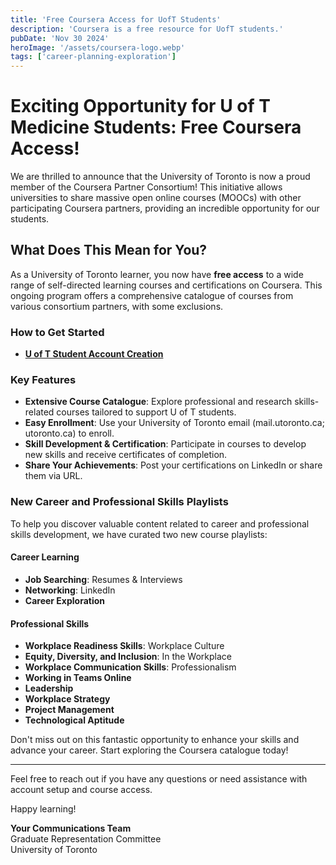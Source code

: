 ```yaml
---
title: 'Free Coursera Access for UofT Students'
description: 'Coursera is a free resource for UofT students.'
pubDate: 'Nov 30 2024'
heroImage: '/assets/coursera-logo.webp'
tags: ['career-planning-exploration']
---
```


# Exciting Opportunity for U of T Medicine Students: Free Coursera Access!

We are thrilled to announce that the University of Toronto is now a proud member of the Coursera Partner Consortium! This initiative allows universities to share massive open online courses (MOOCs) with other participating Coursera partners, providing an incredible opportunity for our students.

## What Does This Mean for You?

As a University of Toronto learner, you now have **free access** to a wide range of self-directed learning courses and certifications on Coursera. This ongoing program offers a comprehensive catalogue of courses from various consortium partners, with some exclusions.

### How to Get Started

- [**U of T Student Account Creation**](https://www.coursera.org/programs/coursera-for-university-of-toronto-ql0lg?authMode=signup&collectionId=AQ888&currentTab=CATALOG)

### Key Features

- **Extensive Course Catalogue**: Explore professional and research skills-related courses tailored to support U of T students.
- **Easy Enrollment**: Use your University of Toronto email (mail.utoronto.ca; utoronto.ca) to enroll.
- **Skill Development & Certification**: Participate in courses to develop new skills and receive certificates of completion.
- **Share Your Achievements**: Post your certifications on LinkedIn or share them via URL.

### New Career and Professional Skills Playlists

To help you discover valuable content related to career and professional skills development, we have curated two new course playlists:

#### Career Learning

- **Job Searching**: Resumes & Interviews
- **Networking**: LinkedIn
- **Career Exploration**

#### Professional Skills

- **Workplace Readiness Skills**: Workplace Culture
- **Equity, Diversity, and Inclusion**: In the Workplace
- **Workplace Communication Skills**: Professionalism
- **Working in Teams Online**
- **Leadership**
- **Workplace Strategy**
- **Project Management**
- **Technological Aptitude**

Don't miss out on this fantastic opportunity to enhance your skills and advance your career. Start exploring the Coursera catalogue today!

---

Feel free to reach out if you have any questions or need assistance with account setup and course access.

Happy learning!

**Your Communications Team**  
Graduate Representation Committee  
University of Toronto
